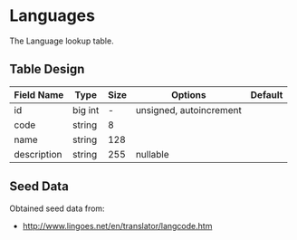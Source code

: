 # Languages

The Language lookup table.

## Table Design

| Field Name  | Type     | Size | Options                 | Default |
|-------------|----------|------|-------------------------|---------|
| id          | big int  | -    | unsigned, autoincrement |         |
| code        | string   | 8    |                         |         |
| name        | string   | 128  |                         |         |
| description | string   | 255  | nullable                |         |

## Seed Data

Obtained seed data from:
- http://www.lingoes.net/en/translator/langcode.htm

